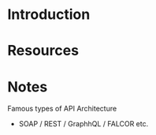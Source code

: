 # Introduction

# Resources

# Notes

Famous types of API Architecture

- SOAP / REST / GraphhQL / FALCOR etc.
